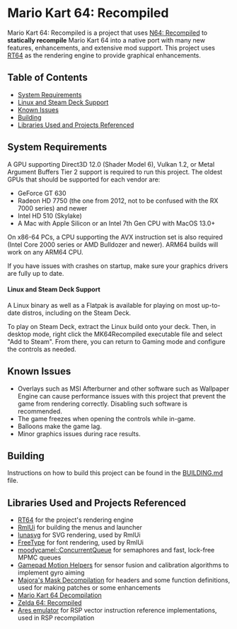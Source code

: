 # Mario Kart 64: Recompiled
Mario Kart 64: Recompiled is a project that uses [N64: Recompiled](https://github.com/Mr-Wiseguy/N64Recomp) to **statically recompile** Mario Kart 64 into a native port with many new features, enhancements, and extensive mod support. This project uses [RT64](https://github.com/rt64/rt64) as the rendering engine to provide graphical enhancements.


## Table of Contents
* [System Requirements](#system-requirements)
* [Linux and Steam Deck Support](#linux-and-steam-deck-support)
* [Known Issues](#known-issues)
* [Building](#building)
* [Libraries Used and Projects Referenced](#libraries-used-and-projects-referenced)

## System Requirements
A GPU supporting Direct3D 12.0 (Shader Model 6), Vulkan 1.2, or Metal Argument Buffers Tier 2 support is required to run this project. The oldest GPUs that should be supported for each vendor are:
* GeForce GT 630
* Radeon HD 7750 (the one from 2012, not to be confused with the RX 7000 series) and newer
* Intel HD 510 (Skylake)
* A Mac with Apple Silicon or an Intel 7th Gen CPU with MacOS 13.0+

On x86-64 PCs, a CPU supporting the AVX instruction set is also required (Intel Core 2000 series or AMD Bulldozer and newer). ARM64 builds will work on any ARM64 CPU.

If you have issues with crashes on startup, make sure your graphics drivers are fully up to date. 


#### Linux and Steam Deck Support
A Linux binary as well as a Flatpak is available for playing on most up-to-date distros, including on the Steam Deck.

To play on Steam Deck, extract the Linux build onto your deck. Then, in desktop mode, right click the MK64Recompiled executable file and select "Add to Steam". From there, you can return to Gaming mode and configure the controls as needed.

## Known Issues
* Overlays such as MSI Afterburner and other software such as Wallpaper Engine can cause performance issues with this project that prevent the game from rendering correctly. Disabling such software is recommended.
* The game freezes when opening the controls while in-game.
* Balloons make the game lag.
* Minor graphics issues during race results.

## Building
Instructions on how to build this project can be found in the [BUILDING.md](BUILDING.md) file.

## Libraries Used and Projects Referenced
* [RT64](https://github.com/rt64/rt64) for the project's rendering engine
* [RmlUi](https://github.com/mikke89/RmlUi) for building the menus and launcher
* [lunasvg](https://github.com/sammycage/lunasvg) for SVG rendering, used by RmlUi
* [FreeType](https://freetype.org/) for font rendering, used by RmlUi  
* [moodycamel::ConcurrentQueue](https://github.com/cameron314/concurrentqueue) for semaphores and fast, lock-free MPMC queues
* [Gamepad Motion Helpers](https://github.com/JibbSmart/GamepadMotionHelpers) for sensor fusion and calibration algorithms to implement gyro aiming
* [Majora's Mask Decompilation](https://github.com/zeldaret/mm) for headers and some function definitions, used for making patches or some enhancements
* [Mario Kart 64 Decompilation](https://github.com/n64decomp/mk64)
* [Zelda 64: Recompiled](https://github.com/Zelda64Recomp/Zelda64Recomp)
* [Ares emulator](https://github.com/ares-emulator/ares) for RSP vector instruction reference implementations, used in RSP recompilation
